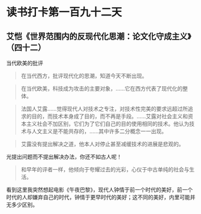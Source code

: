 读书打卡第一百九十二天
===

艾恺《世界范围内的反现代化思潮：论文化守成主义》（四十二）
---

当代欧美的批评

> 在当代西方，批评现代化的思潮，知道今天不断出现。

> 在当代欧美，科技成为攻击的主要对象，……它在西方代表了现代化的整体。

> 法国人艾露……觉得现代人对技术之专注，对技术性完美的要求远超过所追求的目的，而技术本身成了目的，而不再是手段。……艾露对社会主义和资本主义社会不加区别，它们为了它们自己的目的使用相同的技术。他认为技术与人文主义是不能共存的，……其中许多二分概念一一出现。

> 艾露没有提出解决之道，他本人对停止甚至减缓技术的进展是悲观的。

光提出问题而不提出解决办法，你还不如古人呢！

> 和早年的评者一样，他倾向于夸耀过去的光彩，心仪于中古单纯的社会与生活。

看到这里我突然想起电影《午夜巴黎》，现代人钟情于前一个时代的美好，前一个时代的人却嫌弃自己的时代，钟情于更早时代的美好；这不同的美好，内里可能并无多少区别。